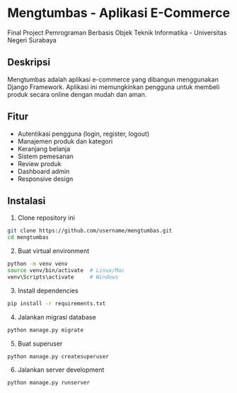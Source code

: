 # Mengtumbas - Aplikasi E-Commerce

Final Project Pemrograman Berbasis Objek
Teknik Informatika - Universitas Negeri Surabaya

## Deskripsi
Mengtumbas adalah aplikasi e-commerce yang dibangun menggunakan Django Framework. Aplikasi ini memungkinkan pengguna untuk membeli produk secara online dengan mudah dan aman.

## Fitur

- Autentikasi pengguna (login, register, logout)
- Manajemen produk dan kategori
- Keranjang belanja
- Sistem pemesanan
- Review produk
- Dashboard admin
- Responsive design

## Instalasi

1. Clone repository ini
```bash
git clone https://github.com/username/mengtumbas.git
cd mengtumbas
```

2. Buat virtual environment
```bash
python -m venv venv
source venv/bin/activate  # Linux/Mac
venv\Scripts\activate     # Windows
```

3. Install dependencies
```bash
pip install -r requirements.txt
```

4. Jalankan migrasi database
```bash
python manage.py migrate
```

5. Buat superuser
```bash
python manage.py createsuperuser
```

6. Jalankan server development
```bash
python manage.py runserver
```